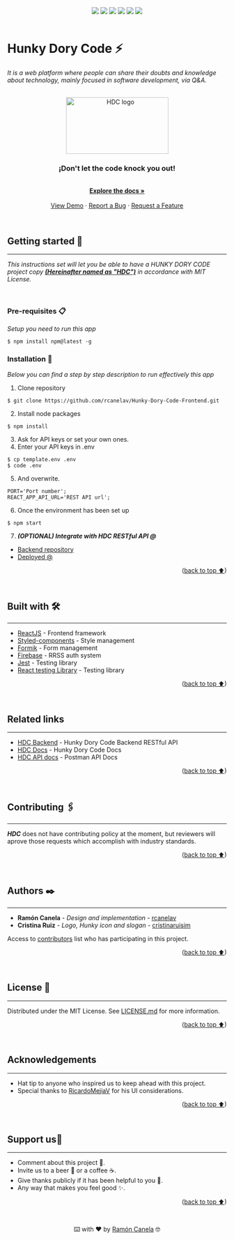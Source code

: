<div id="top"></div>
<div align="center">
    <img src="https://img.shields.io/github/issues/rcanelav/Hunky-Dory-Code-Frontend" />
    <img src="https://img.shields.io/github/forks/rcanelav/Hunky-Dory-Code-Frontend" />
    <img src="https://img.shields.io/github/stars/rcanelav/Hunky-Dory-Code-Frontend" />
    <img src="https://img.shields.io/github/license/rcanelav/Hunky-Dory-Code-Frontend" />
    <img src="https://img.shields.io/github/commit-activity/m/rcanelav/Hunky-Dory-Code-Frontend" />
    <img src="https://img.shields.io/twitter/url?url=https%3A%2F%2Fgithub.com%2Frcanelav%2FHunky-Dory-Code-Frontend" />
</div>

</br>

# Hunky Dory Code ⚡

_It is a web platform where people can share their doubts and knowledge about technology, mainly focused in software development, via Q&A._

<br />

<div align="center">
  <a href="https://rcanelav.github.io/hunky-dory-code-frontend/">
    <img src="https://res.cloudinary.com/rayci/image/upload/v1646335388/logo_rmhaes.png" alt="HDC logo" width="235" height="130">
  </a>

  <h3 align="center">¡Don't let the code knock you out!</h3>

  <p align="center">
    <br />
    <a href="https://github.com/rcanelav/Hunky-Dory-Code-Docs"><strong>Explore the docs »</strong></a>
    <br />
    <br />
    <a href="https://rcanelav.github.io/hunky-dory-code-frontend/">View Demo</a>
    ·
    <a href="https://github.com/rcanelav/Hunky-Dory-Code-Frontend/issues">Report a Bug</a>
    ·
    <a href="https://github.com/rcanelav/Hunky-Dory-Code-Frontend/issues">Request a Feature</a>
  </p>
</div>
<br />


## Getting started 🚀
---

_This instructions set will let you be able to have a HUNKY DORY CODE project copy ***<u>(Hereinafter named as "HDC")</u>*** in accordance with MIT License._

</br>

### Pre-requisites 📋

_Setup you need to run this app_

```
$ npm install npm@latest -g
```

### Installation 🔧

_Below you can find a step by step description to run effectively this app_

1. Clone repository
```
$ git clone https://github.com/rcanelav/Hunky-Dory-Code-Frontend.git
```

2. Install node packages

```
$ npm install
```

3. Ask for API keys or set your own ones.
4. Enter your API keys in .env
```
$ cp template.env .env
$ code .env
```

5. And overwrite.

```
PORT='Port number';
REACT_APP_API_URL='REST API url';
```

6. Once the environment has been set up

```
$ npm start
```

7. ***(OPTIONAL) Integrate with HDC RESTful API @***

* [Backend repository](https://github.com/rcanelav/Hunky-Dory-Code-Backend)
* [Deployed @](http://hunky-dory-code.herokuapp.com/)

<p align="right">(<a href="#top">back to top ⬆</a>)</p>
</br>

## Built with 🛠️
---

* [ReactJS](https://reactjs.org/) - Frontend framework
* [Styled-components](https://styled-components.com/) - Style management 
* [Formik](https://formik.org/) - Form management
* [Firebase](https://firebase.google.com/) - RRSS auth system
* [Jest](https://jestjs.io/es-ES/) - Testing library
* [React testing Library](https://testing-library.com/docs/react-testing-library/intro/) - Testing library
<p align="right">(<a href="#top">back to top ⬆</a>)</p>
</br>

## Related links
---
* [HDC Backend](https://github.com/rcanelav/Hunky-Dory-Code-Backend) - Hunky Dory Code Backend RESTful API
* [HDC Docs](https://github.com/rcanelav/Hunky-Dory-Code-Docs) - Hunky Dory Code Docs
* [HDC API docs](https://documenter.getpostman.com/view/11049007/UVRGEPag) - Postman API Docs
<p align="right">(<a href="#top">back to top ⬆</a>)</p>
</br>

## Contributing 🖇️
---

***HDC*** does not have contributing policy at the moment, but reviewers will aprove those requests which accomplish with industry standards.
<p align="right">(<a href="#top">back to top ⬆</a>)</p>
</br>

## Authors ✒️
---

* **Ramón Canela** - *Design and implementation* - [rcanelav](https://github.com/rcanelav)
* **Cristina Ruiz** - *Logo, Hunky icon and slogan* - [cristinaruisim](https://github.com/cristinaruisim)

Access to [contributors](https://github.com/rcanelav/Hunky-Dory-Code-Frontend/graphs/contributors) list who has participating in this project.
<p align="right">(<a href="#top">back to top ⬆</a>)</p>
</br>

## License 📄
---

Distributed under the MIT License. See [LICENSE.md](LICENSE.md) for more information.
<p align="right">(<a href="#top">back to top ⬆</a>)</p>
</br>

## Acknowledgements
---
* Hat tip to anyone who inspired us to keep ahead with this project.
* Special thanks to [RicardoMejiaV](https://github.com/RicardoMejiaV) for his UI considerations.
<p align="right">(<a href="#top">back to top ⬆</a>)</p>
</br>

## Support us🎁
---

* Comment about this project 📢.
* Invite us to a beer 🍺 or a coffee ☕. 
* Give thanks publicly if it has been helpful to you 📱.
* Any way that makes you feel good ✨.
<p align="right">(<a href="#top">back to top ⬆</a>)</p>
</br>

<p align="center">⌨️ with ❤️ by <a href="https://linkedin.com/in/rcanelav">Ramón Canela</a> 🤓</p>
